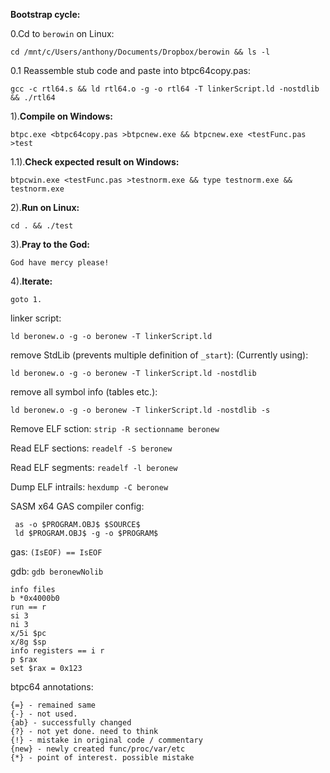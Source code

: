**Bootstrap cycle:**


0.Cd to `berowin` on Linux:

    cd /mnt/c/Users/anthony/Documents/Dropbox/berowin && ls -l
    
0.1 Reassemble stub code and paste into btpc64copy.pas:

    gcc -c rtl64.s && ld rtl64.o -g -o rtl64 -T linkerScript.ld -nostdlib && ./rtl64    
    
1).**Compile on Windows:**

    btpc.exe <btpc64copy.pas >btpcnew.exe && btpcnew.exe <testFunc.pas >test
    
1.1).**Check expected result on Windows:**
    
    btpcwin.exe <testFunc.pas >testnorm.exe && type testnorm.exe && testnorm.exe
    
2).**Run on Linux:**
   
    cd . && ./test
    
3).**Pray to the God:**

    God have mercy please!

4).**Iterate:**

    goto 1.


linker script:

    ld beronew.o -g -o beronew -T linkerScript.ld

remove StdLib (prevents multiple definition of `_start`): (Currently using):

    ld beronew.o -g -o beronew -T linkerScript.ld -nostdlib

remove all symbol info (tables etc.):

    ld beronew.o -g -o beronew -T linkerScript.ld -nostdlib -s
    
Remove ELF sction: `strip -R sectionname beronew`

Read ELF sections: `readelf -S beronew`

Read ELF segments: `readelf -l beronew`

Dump ELF intrails: `hexdump -C beronew`

SASM x64 GAS compiler config:

     as -o $PROGRAM.OBJ$ $SOURCE$
     ld $PROGRAM.OBJ$ -g -o $PROGRAM$

gas: `(IsEOF) == IsEOF`

gdb: `gdb beronewNolib `

    info files
    b *0x4000b0
    run == r
    si 3
    ni 3
    x/5i $pc
    x/8g $sp
    info registers == i r
    p $rax
    set $rax = 0x123
    
btpc64 annotations:
    
    {=} - remained same
    {-} - not used.
    {ab} - successfully changed
    {?} - not yet done. need to think
    {!} - mistake in original code / commentary
    {new} - newly created func/proc/var/etc
    {*} - point of interest. possible mistake
